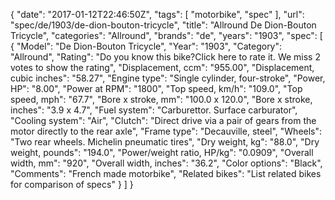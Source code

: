 {
    "date": "2017-01-12T22:46:50Z",
    "tags": [
        "motorbike",
        "spec"
    ],
    "url": "spec\/de\/1903\/de-dion-bouton-tricycle",
    "title": "Allround De Dion-Bouton Tricycle",
    "categories": "Allround",
    "brands": "de",
    "years": "1903",
    "spec": [
        {
            "Model": "De Dion-Bouton Tricycle",
            "Year": "1903",
            "Category": "Allround",
            "Rating": "Do you know this bike?Click here to rate it. We miss 2 votes to show the rating",
            "Displacement, ccm": "955.00",
            "Displacement, cubic inches": "58.27",
            "Engine type": "Single cylinder, four-stroke",
            "Power, HP": "8.00",
            "Power at RPM": "1800",
            "Top speed, km\/h": "109.0",
            "Top speed, mph": "67.7",
            "Bore x stroke, mm": "100.0 x 120.0",
            "Bore x stroke, inches": "3.9 x 4.7",
            "Fuel system": "Carburettor. Surface carburator",
            "Cooling system": "Air",
            "Clutch": "Direct drive  via a pair of gears from the motor directly to the rear axle",
            "Frame type": "Decauville, steel",
            "Wheels": "Two rear wheels. Michelin pneumatic tires",
            "Dry weight, kg": "88.0",
            "Dry weight, pounds": "194.0",
            "Power\/weight ratio, HP\/kg": "0.0909",
            "Overall width, mm": "920",
            "Overall width, inches": "36.2",
            "Color options": "Black",
            "Comments": "French made motorbike",
            "Related bikes": "List related bikes for comparison of specs"
        }
    ]
}